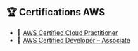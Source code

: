 ## 🏆 Certifications AWS

- 🏅 [AWS Certified Cloud Practitioner](https://www.credly.com/badges/daa58c20-6dc3-4522-9e5c-8a2394e1d464)
- 🏅 [AWS Certified Developer – Associate](https://www.credly.com/badges/307d2952-2756-4883-affd-98030e32169a)
